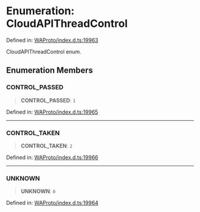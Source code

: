 # Enumeration: CloudAPIThreadControl

Defined in: [WAProto/index.d.ts:19963](https://github.com/Fokusdotid/Baileys/blob/3533fb5d5a1e97f0cc8384505a121b389a346518/WAProto/index.d.ts#L19963)

CloudAPIThreadControl enum.

## Enumeration Members

### CONTROL\_PASSED

> **CONTROL\_PASSED**: `1`

Defined in: [WAProto/index.d.ts:19965](https://github.com/Fokusdotid/Baileys/blob/3533fb5d5a1e97f0cc8384505a121b389a346518/WAProto/index.d.ts#L19965)

***

### CONTROL\_TAKEN

> **CONTROL\_TAKEN**: `2`

Defined in: [WAProto/index.d.ts:19966](https://github.com/Fokusdotid/Baileys/blob/3533fb5d5a1e97f0cc8384505a121b389a346518/WAProto/index.d.ts#L19966)

***

### UNKNOWN

> **UNKNOWN**: `0`

Defined in: [WAProto/index.d.ts:19964](https://github.com/Fokusdotid/Baileys/blob/3533fb5d5a1e97f0cc8384505a121b389a346518/WAProto/index.d.ts#L19964)
